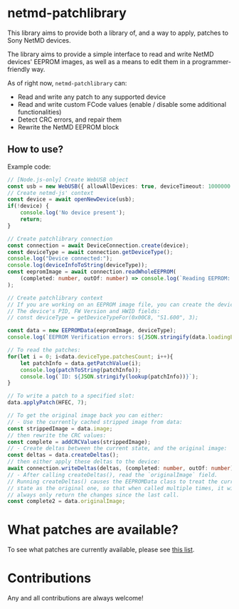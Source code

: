 # netmd-patchlibrary

This library aims to provide both a library of, and a way to apply, patches to Sony NetMD devices.

The library aims to provide a simple interface to read and write NetMD devices' EEPROM images,
as well as a means to edit them in a programmer-friendly way.

As of right now, `netmd-patchlibrary` can:
- Read and write any patch to any supported device
- Read and write custom FCode values (enable / disable some additional functionalities)
- Detect CRC errors, and repair them
- Rewrite the NetMD EEPROM block

## How to use?

Example code:

```typescript
// [Node.js-only] Create WebUSB object
const usb = new WebUSB({ allowAllDevices: true, deviceTimeout: 1000000 });
// Create netmd-js' context
const device = await openNewDevice(usb);
if(!device) {
    console.log('No device present');
    return;
}

// Create patchlibrary connection
const connection = await DeviceConnection.create(device);
const deviceType = await connection.getDeviceType();
console.log("Device connected:");
console.log(deviceInfoToString(deviceType));
const eepromImage = await connection.readWholeEEPROM(
    (completed: number, outOf: number) => console.log(`Reading EEPROM: ${completed} / ${outOf}`)
);

// Create patchlibrary context
// If you are working on an EEPROM image file, you can create the deviceType based on
// The device's PID, FW Version and HWID fields:
// const deviceType = getDeviceTypeFor(0x00C8, "S1.600", 3);

const data = new EEPROMData(eepromImage, deviceType);
console.log(`EEPROM Verification errors: ${JSON.stringify(data.loadingErrors)}`);

// To read the patches:
for(let i = 0; i<data.deviceType.patchesCount; i++){
    let patchInfo = data.getPatchValue(i);
    console.log(patchToString(patchInfo));
    console.log(`ID: ${JSON.stringify(lookup(patchInfo))}`);
}

// To write a patch to a specified slot:
data.applyPatch(HFEC, 7);

// To get the original image back you can either:
// - Use the currently cached stripped image from data:
const strippedImage = data.image;
// then rewrite the CRC values:
const complete = addCRCValues(strippedImage);
// - Create deltas between the current state, and the original image:
const deltas = data.createDeltas();
// then either apply these deltas to the device:
await connection.writeDeltas(deltas, (completed: number, outOf: number) => console.log(`Write EEPROM delta: ${completed} / ${outOf}`));
// - After calling createDeltas(), read the `originalImage` field.
// Running createDeltas() causes the EEPROMData class to treat the current
// state as the original one, so that when called multiple times, it will
// always only return the changes since the last call.
const complete2 = data.originalImage;
```

# What patches are available?

To see what patches are currently available, please see [this list](patches.md).

# Contributions

Any and all contributions are always welcome!

